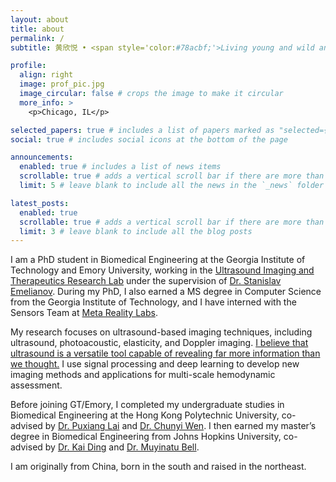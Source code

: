 ```yaml
---
layout: about
title: about
permalink: /
subtitle: 黄欣悦 • <span style='color:#78acbf;'>Living young and wild and free</span>

profile:
  align: right
  image: prof_pic.jpg
  image_circular: false # crops the image to make it circular
  more_info: >
    <p>Chicago, IL</p>

selected_papers: true # includes a list of papers marked as "selected={true}"
social: true # includes social icons at the bottom of the page

announcements:
  enabled: true # includes a list of news items
  scrollable: true # adds a vertical scroll bar if there are more than 3 news items
  limit: 5 # leave blank to include all the news in the `_news` folder

latest_posts:
  enabled: true
  scrollable: true # adds a vertical scroll bar if there are more than 3 new posts items
  limit: 3 # leave blank to include all the blog posts
---
```


I am a PhD student in Biomedical Engineering at the Georgia Institute of Technology and Emory University, working in the <a href='https://ultrasound.gatech.edu/'>Ultrasound Imaging and Therapeutics Research Lab</a> under the supervision of <a href='https://bme.gatech.edu/bio/stanislav-emelianov'>Dr. Stanislav Emelianov</a>. During my PhD, I also earned a MS degree in Computer Science from the Georgia Institute of Technology, and I have interned with the Sensors Team at <a href='https://tech.facebook.com/reality-labs/'>Meta Reality Labs</a>.

My research focuses on ultrasound-based imaging techniques, including ultrasound, photoacoustic, elasticity, and Doppler imaging. <u>I believe that ultrasound is a versatile tool capable of revealing far more information than we thought.</u> I use signal processing and deep learning to develop new imaging methods and applications for multi-scale hemodynamic assessment.

Before joining GT/Emory, I completed my undergraduate studies in Biomedical Engineering at the Hong Kong Polytechnic University, co-advised by <a href='https://www.polyu.edu.hk/bme/people/academic-and-teaching-staff/prof-puxiang-lai/?sc_lang=en'>Dr. Puxiang Lai</a> and <a href='https://www.polyu.edu.hk/bme/people/academic-and-teaching-staff/prof-chunyi-wen/?sc_lang=en'>Dr. Chunyi Wen</a>. I then earned my master’s degree in Biomedical Engineering from Johns Hopkins University, co-advised by <a href='https://profiles.hopkinsmedicine.org/provider/kai-ding/2777666'>Dr. Kai Ding</a> and <a href='https://engineering.jhu.edu/faculty/muyinatu-bell/'>Dr. Muyinatu Bell</a>.

I am originally from China, born in the south and raised in the northeast. 



